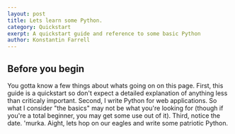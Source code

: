```yaml
---
layout: post
title: Lets learn some Python.
category: Quickstart
exerpt: A quickstart guide and reference to some basic Python
author: Konstantin Farrell
---
```


## Before you begin

You gotta know a few things about whats going on on this page. First, this guide is a quickstart so don't expect a detailed explanation of anything less than criticaly important. 
Second, I write Python for web applications. So what I consider "the basics" may not be what you're looking for (though if you're a total beginner, you may get some use out of it).
Third, notice the date. 'murka. Aight, lets hop on our eagles and write some patriotic Python.

